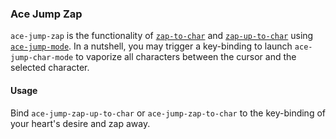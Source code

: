 ### Ace Jump Zap

`ace-jump-zap` is the functionality of [`zap-to-char`](http://www.emacswiki.org/emacs/ZapToChar) and [`zap-up-to-char`](http://www.emacswiki.org/emacs/ZapUpToChar) using [`ace-jump-mode`](https://github.com/winterTTr/ace-jump-mode). In a nutshell, you may trigger a key-binding to launch `ace-jump-char-mode` to vaporize all characters between the cursor and the selected character.

<!-- #### Installation -->

<!-- Install from [MELPA](melpa.milkbox.net) with `package-install ace-jump-zap`, or drop `ace-jump-mode.el` and `ace-jump-zap.el` into your load path. -->

#### Usage

Bind `ace-jump-zap-up-to-char` or `ace-jump-zap-to-char` to the key-binding of your heart's desire and zap away.
